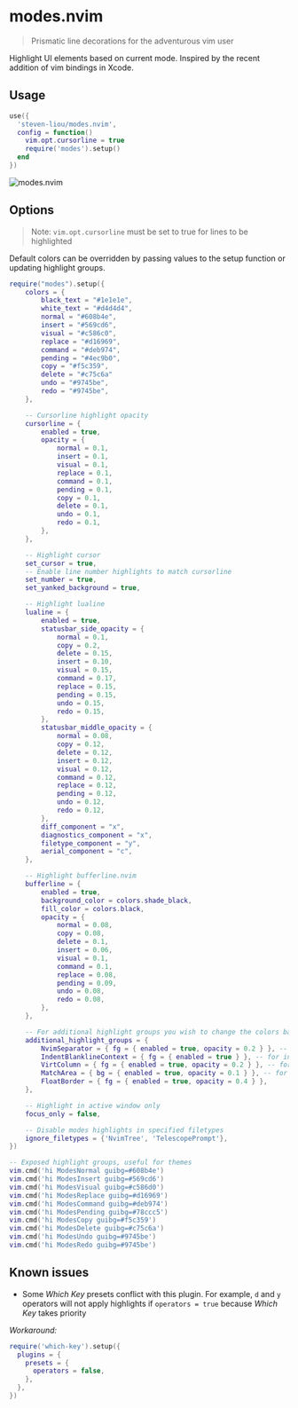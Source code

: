 # modes.nvim

> Prismatic line decorations for the adventurous vim user

Highlight UI elements based on current mode. Inspired by the recent addition of vim bindings in Xcode.

## Usage

```lua
use({
  'steven-liou/modes.nvim',
  config = function()
    vim.opt.cursorline = true
    require('modes').setup()
  end
})
```

![modes.nvim](https://user-images.githubusercontent.com/1474821/127896095-6da221cf-3327-4eed-82be-ce419bdf647c.gif)

## Options

> Note: `vim.opt.cursorline` must be set to true for lines to be highlighted

Default colors can be overridden by passing values to the setup function or updating highlight groups.

```lua
require("modes").setup({
	colors = {
        black_text = "#1e1e1e",
        white_text = "#d4d4d4",
		normal = "#608b4e",
		insert = "#569cd6",
		visual = "#c586c0",
		replace = "#d16969",
		command = "#deb974",
		pending = "#4ec9b0",
		copy = "#f5c359",
		delete = "#c75c6a"
		undo = "#9745be",
		redo = "#9745be",
	},

	-- Cursorline highlight opacity
	cursorline = {
		enabled = true,
		opacity = {
			normal = 0.1,
			insert = 0.1,
			visual = 0.1,
			replace = 0.1,
			command = 0.1,
			pending = 0.1,
			copy = 0.1,
			delete = 0.1,
			undo = 0.1,
			redo = 0.1,
		},
	},

	-- Highlight cursor
	set_cursor = true,
	-- Enable line number highlights to match cursorline
	set_number = true,
	set_yanked_background = true,

	-- Highlight lualine
	lualine = {
		enabled = true,
		statusbar_side_opacity = {
			normal = 0.1,
			copy = 0.2,
			delete = 0.15,
			insert = 0.10,
			visual = 0.15,
			command = 0.17,
			replace = 0.15,
			pending = 0.15,
			undo = 0.15,
			redo = 0.15,
		},
		statusbar_middle_opacity = {
			normal = 0.08,
			copy = 0.12,
			delete = 0.12,
			insert = 0.12,
			visual = 0.12,
			command = 0.12,
			replace = 0.12,
			pending = 0.12,
			undo = 0.12,
            redo = 0.12,
		},
		diff_component = "x",
		diagnostics_component = "x",
		filetype_component = "y",
		aerial_component = "c",
	},

    -- Highlight bufferline.nvim
	bufferline = {
		enabled = true,
		background_color = colors.shade_black,
		fill_color = colors.black,
		opacity = {
			normal = 0.08,
			copy = 0.08,
			delete = 0.1,
			insert = 0.06,
			visual = 0.1,
			command = 0.1,
			replace = 0.08,
			pending = 0.09,
			undo = 0.08,
            redo = 0.08,
		},
	},

    -- For additional highlight groups you wish to change the colors based on modes
	additional_highlight_groups = {
		NvimSeparator = { fg = { enabled = true, opacity = 0.2 } }, -- for colorful-winsep.nvim
		IndentBlanklineContext = { fg = { enabled = true } }, -- for indent-blankline.nvim
		VirtColumn = { fg = { enabled = true, opacity = 0.2 } }, -- for virt-column.nvim
		MatchArea = { bg = { enabled = true, opacity = 0.1 } }, -- for hl_match_area.nvim
		FloatBorder = { fg = { enabled = true, opacity = 0.4 } },
	},

	-- Highlight in active window only
	focus_only = false,

	-- Disable modes highlights in specified filetypes
	ignore_filetypes = {'NvimTree', 'TelescopePrompt'},
})
```

```lua
-- Exposed highlight groups, useful for themes
vim.cmd('hi ModesNormal guibg=#608b4e')
vim.cmd('hi ModesInsert guibg=#569cd6')
vim.cmd('hi ModesVisual guibg=#c586d0')
vim.cmd('hi ModesReplace guibg=#d16969')
vim.cmd('hi ModesCommand guibg=#deb974')
vim.cmd('hi ModesPending guibg=#78ccc5')
vim.cmd('hi ModesCopy guibg=#f5c359')
vim.cmd('hi ModesDelete guibg=#c75c6a')
vim.cmd('hi ModesUndo guibg=#9745be')
vim.cmd('hi ModesRedo guibg=#9745be')
```

## Known issues

- Some _Which Key_ presets conflict with this plugin. For example, `d` and `y` operators will not apply highlights if `operators = true` because _Which Key_ takes priority

_Workaround:_

```lua
require('which-key').setup({
  plugins = {
    presets = {
      operators = false,
    },
  },
})
```
